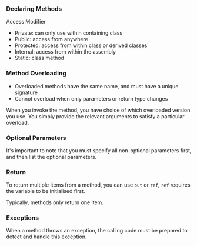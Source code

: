 ### Declaring Methods

Access Modifier

- Private: can only use within containing class
- Public: access from anywhere
- Protected: access from within class or derived classes
- Internal: access from within the assembly
- Static: class method

### Method Overloading

- Overloaded methods have the same name, and must have a unique signature
- Cannot overload when only parameters or return type changes

When you invoke the method, you have choice of which overloaded version you use. You simply provide the relevant arguments to satisfy a particular overload.

### Optional Parameters

It's important to note that you must specify all non-optional parameters first, and then list the optional parameters.

### Return

To return multiple items from a method, you can use `out` or `ref`, `ref` requires the variable to be initialised first.

Typically, methods only return one item.

### Exceptions

When a method throws an exception, the calling code must be prepared to detect and handle this exception.
